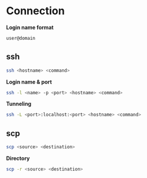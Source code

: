 # Connection
**Login name format**
```bash
user@domain
```

## ssh
```bash
ssh <hostname> <command>
```

**Login name & port**
```bash
ssh -l <name> -p <port> <hostname> <command>
```

**Tunneling**
```bash
ssh -L <port>:localhost:<port> <hostname> <command>
```

## scp
```bash
scp <source> <destination>
```

**Directory**
```bash
scp -r <source> <destination>
```